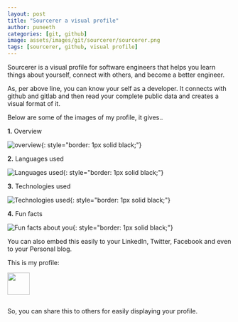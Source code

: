 ```yaml
---
layout: post
title: "Sourcerer a visual profile"
author: puneeth
categories: [git, github]
image: assets/images/git/sourcerer/sourcerer.png
tags: [sourcerer, github, visual profile]
---
```


Sourcerer is a visual profile for software engineers that helps you learn things about yourself, connect with others, and become a better engineer.

As, per above line, you can know your self as a developer. It connects with github and gitlab and then read your complete public data and creates a visual format of it.

Below are some of the images of my profile, it gives..

**1.** Overview

![overview](https://devskrate.github.io/assets/images/git/sourcerer/overview.jpeg){: style="border: 1px solid black;"}

**2.** Languages used

![Languages used](https://devskrate.github.io/assets/images/git/sourcerer/languages.jpeg){: style="border: 1px solid black;"}

**3.** Technologies used

![Technologies used](https://devskrate.github.io/assets/images/git/sourcerer/technologies.jpeg){: style="border: 1px solid black;"}

**4.** Fun facts

![Fun facts about you](https://devskrate.github.io/assets/images/git/sourcerer/fun-facts.jpeg){: style="border: 1px solid black;"}

You can also embed this easily to your LinkedIn, Twitter, Facebook and even to your Personal blog.

This is my profile:

<a href="https://sourcerer.io/puneethkanna"><img src="https://avatars0.githubusercontent.com/u/40000406?v=4" height="50px" width="50px" alt=""/></a>

<a href="https://sourcerer.io/puneethkanna"><img src="https://img.shields.io/badge/Python-113%20commits-orange.svg" alt=""></a>

So, you can share this to others for easily displaying your profile.
